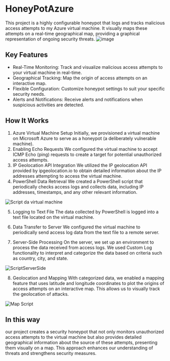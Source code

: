 # HoneyPotAzure
This project is a highly configurable honeypot that logs and tracks malicious access attempts to my Azure virtual machine. It visually maps these attempts on a real-time geographical map, providing a graphical representation of ongoing security threats.
![image](https://github.com/GussBad/HoneyPotAzure/assets/98527927/00c9858f-79a6-4fb2-8441-36a696dfe4bf)


## Key Features

- Real-Time Monitoring: Track and visualize malicious access attempts to your virtual machine in real-time.
- Geographical Tracking: Map the origin of access attempts on an interactive map.
- Flexible Configuration: Customize honeypot settings to suit your specific security needs.
- Alerts and Notifications: Receive alerts and notifications when suspicious activities are detected.


## How It Works
1. Azure Virtual Machine Setup
Initially, we provisioned a virtual machine on Microsoft Azure to serve as a honeypot (a deliberately vulnerable machine).
2. Enabling Echo Requests
We configured the virtual machine to accept ICMP Echo (ping) requests to create a target for potential unauthorized access attempts.
3. IP Geolocation API Integration
We utilized the IP geolocation API provided by ipgeolocation.io to obtain detailed information about the IP addresses attempting to access the virtual machine.
4. PowerShell Data Retrieval
We created a PowerShell script that periodically checks access logs and collects data, including IP addresses, timestamps, and any other relevant information.


![Script da virtual machine](https://github.com/GussBad/HoneyPotAzure/assets/98527927/b3a5179d-ab18-4a44-871d-69f3fadd9f0b)


5. Logging to Text File
The data collected by PowerShell is logged into a text file located on the virtual machine.

6. Data Transfer to Server
We configured the virtual machine to periodically send access log data from the text file to a remote server.

7. Server-Side Processing
On the server, we set up an environment to process the data received from access logs. We used Custom Log functionality to interpret and categorize the data based on criteria such as country, city, and state.

![ScriptServerSide](https://github.com/GussBad/HoneyPotAzure/assets/98527927/b8ad56b9-d1d1-4521-b337-8430c7962afb)


8. Geolocation and Mapping
With categorized data, we enabled a mapping feature that uses latitude and longitude coordinates to plot the origins of access attempts on an interactive map. This allows us to visually track the geolocation of attacks.


  ![Map Script](https://github.com/GussBad/HoneyPotAzure/assets/98527927/4c5fe984-9e8e-486c-a558-d6370469eb1c)



 ## In this way
 our project creates a security honeypot that not only monitors unauthorized access attempts to the virtual machine but also provides detailed geographical information about the source of these attempts, presenting them visually on a map. This approach enhances our understanding of threats and strengthens security measures.

